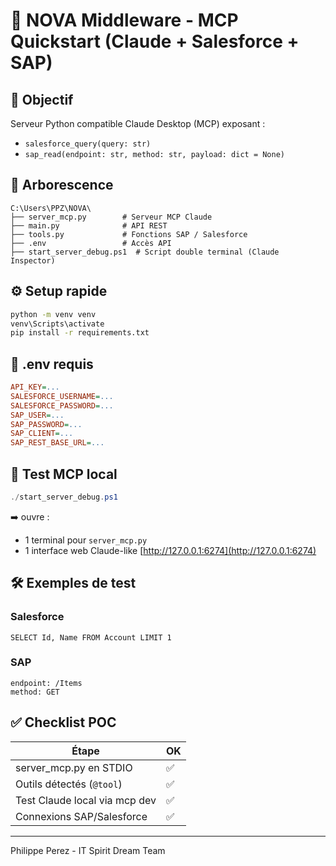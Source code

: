 # 🚀 NOVA Middleware - MCP Quickstart (Claude + Salesforce + SAP)

## 🎯 Objectif
Serveur Python compatible Claude Desktop (MCP) exposant :
- `salesforce_query(query: str)`
- `sap_read(endpoint: str, method: str, payload: dict = None)`

## 📁 Arborescence
```
C:\Users\PPZ\NOVA\
├── server_mcp.py        # Serveur MCP Claude
├── main.py              # API REST
├── tools.py             # Fonctions SAP / Salesforce
├── .env                 # Accès API
├── start_server_debug.ps1  # Script double terminal (Claude Inspector)
```

## ⚙️ Setup rapide
```bash
python -m venv venv
venv\Scripts\activate
pip install -r requirements.txt
```

## 🔐 .env requis
```ini
API_KEY=...
SALESFORCE_USERNAME=...
SALESFORCE_PASSWORD=...
SAP_USER=...
SAP_PASSWORD=...
SAP_CLIENT=...
SAP_REST_BASE_URL=...
```

## 🧪 Test MCP local
```powershell
./start_server_debug.ps1
```
➡️ ouvre :  
- 1 terminal pour `server_mcp.py`  
- 1 interface web Claude-like [http://127.0.0.1:6274](http://127.0.0.1:6274)

## 🛠 Exemples de test
### Salesforce
```
SELECT Id, Name FROM Account LIMIT 1
```
### SAP
```
endpoint: /Items
method: GET
```

## ✅ Checklist POC
| Étape | OK |
|-------|----|
| server_mcp.py en STDIO | ✅ |
| Outils détectés (`@tool`) | ✅ |
| Test Claude local via mcp dev | ✅ |
| Connexions SAP/Salesforce | ✅ |

---

Philippe Perez - IT Spirit Dream Team